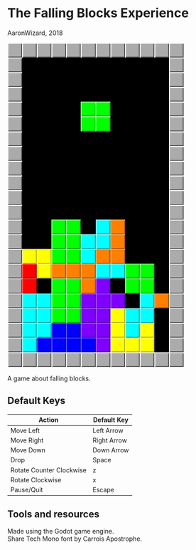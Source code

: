 # The Falling Blocks Experience

AaronWizard, 2018

![](docs/falling_blocks_experience_screenshot.png)

A game about falling blocks.

## Default Keys

| Action                   | Default Key |
|--------------------------|-------------|
| Move Left                | Left Arrow  |
| Move Right               | Right Arrow |
| Move Down                | Down Arrow  |
| Drop                     | Space       |
| Rotate Counter Clockwise | z           |
| Rotate Clockwise         | x           |
| Pause/Quit               | Escape      |

## Tools and resources

Made using the Godot game engine.  
Share Tech Mono font by Carrois Apostrophe.